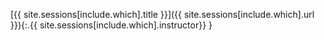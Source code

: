 [{{ site.sessions[include.which].title }}]({{ site.sessions[include.which].url }}){:.{{ site.sessions[include.which].instructor}} }